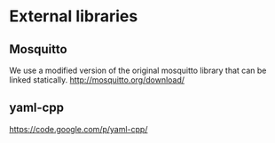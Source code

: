 External libraries
==================

Mosquitto
---------
We use a modified version of the original mosquitto library that can be linked statically.
http://mosquitto.org/download/

yaml-cpp
--------
https://code.google.com/p/yaml-cpp/
